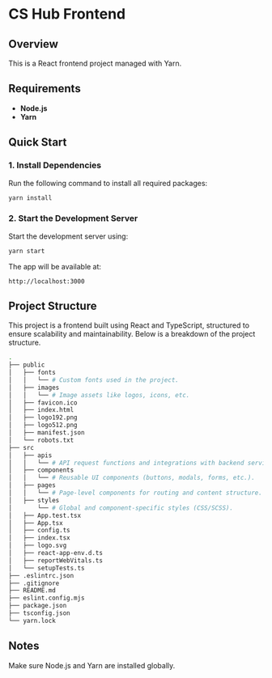 # CS Hub Frontend

## Overview
This is a React frontend project managed with Yarn.

## Requirements
- **Node.js**
- **Yarn**

## Quick Start

### 1. Install Dependencies

Run the following command to install all required packages:

```bash
yarn install
```

### 2. Start the Development Server
Start the development server using:

```bash
yarn start
```

The app will be available at:

```arduino
http://localhost:3000
```

## Project Structure

This project is a frontend built using React and TypeScript, structured to ensure scalability and maintainability. Below is a breakdown of the project structure.

```bash
.
├── public
│   ├── fonts
│   │   └── # Custom fonts used in the project.
│   ├── images
│   │   └── # Image assets like logos, icons, etc.
│   ├── favicon.ico
│   ├── index.html
│   ├── logo192.png
│   ├── logo512.png
│   ├── manifest.json
│   └── robots.txt
├── src
│   ├── apis
│   │   └── # API request functions and integrations with backend services.
│   ├── components
│   │   └── # Reusable UI components (buttons, modals, forms, etc.).
│   ├── pages
│   │   └── # Page-level components for routing and content structure.
│   ├── styles
│       └── # Global and component-specific styles (CSS/SCSS).
│   ├── App.test.tsx
│   ├── App.tsx
│   ├── config.ts
│   ├── index.tsx
│   ├── logo.svg
│   ├── react-app-env.d.ts
│   ├── reportWebVitals.ts
│   └── setupTests.ts
├── .eslintrc.json
├── .gitignore
├── README.md
├── eslint.config.mjs
├── package.json
├── tsconfig.json
└── yarn.lock
```

## Notes
Make sure Node.js and Yarn are installed globally.
